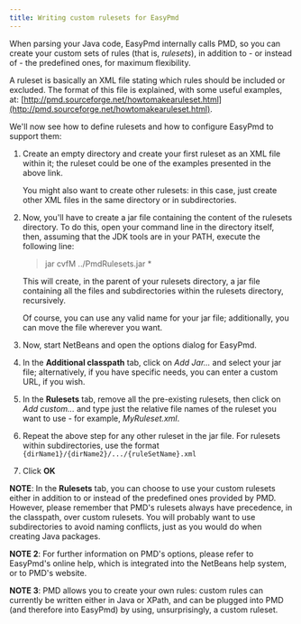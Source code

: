 ```yaml
---
title: Writing custom rulesets for EasyPmd
---
```

When parsing your Java code, EasyPmd internally calls PMD, so you can 
create your custom sets of rules (that is, *rulesets*), in addition to - 
or instead of - the predefined ones, for maximum flexibility.

A ruleset is basically an XML file stating which rules should be included 
or excluded. The format of this file is explained, with some useful examples, 
at: [http://pmd.sourceforge.net/howtomakearuleset.html](http://pmd.sourceforge.net/howtomakearuleset.html).

We'll now see how to define rulesets and how to configure EasyPmd to support them:

1. Create an empty directory and create your first ruleset as an XML file 
within it; the ruleset could be one of the examples presented in the above link.

	You might also want to create other rulesets: in this case, just create 
other XML files in the same directory or in subdirectories.

2. Now, you'll have to create a jar file containing the content of the 
rulesets directory. To do this, open your command line in the directory 
itself, then, assuming that the JDK tools are in your PATH, execute the 
following line:

	> jar cvfM ../PmdRulesets.jar *

	This will create, in the parent of your rulesets directory, a jar file 
containing all the files and subdirectories within the rulesets directory, 
recursively.

	Of course, you can use any valid name for your jar file; additionally, 
you can move the file wherever you want.

3. Now, start NetBeans and open the options dialog for EasyPmd.

4. In the **Additional classpath** tab, click on *Add Jar...* and select your 
jar file; alternatively, if you have specific needs, you can enter a 
custom URL, if you wish.

5. In the **Rulesets** tab, remove all the pre-existing rulesets, then click 
on *Add custom...* and type just the relative file names of the ruleset 
you want to use - for example, *MyRuleset.xml*.

6. Repeat the above step for any other ruleset in the jar file. For 
rulesets within subdirectories, use the format 
`{dirName1}/{dirName2}/.../{ruleSetName}.xml`

7. Click **OK**

**NOTE**: In the **Rulesets** tab, you can choose to use your custom rulesets 
either in addition to or instead of the predefined ones provided by PMD. 
However, please remember that PMD's rulesets always have precedence, 
in the classpath, over custom rulesets. You will probably want to use 
subdirectories to avoid naming conflicts, just as you would do 
when creating Java packages.

**NOTE 2**: For further information on PMD's options, please refer to 
EasyPmd's online help, which is integrated into the NetBeans help system, 
or to PMD's website.

**NOTE 3**: PMD allows you to create your own rules: custom rules can 
currently be written either in Java or XPath, and can be plugged into PMD 
(and therefore into EasyPmd) by using, unsurprisingly, a custom ruleset.

